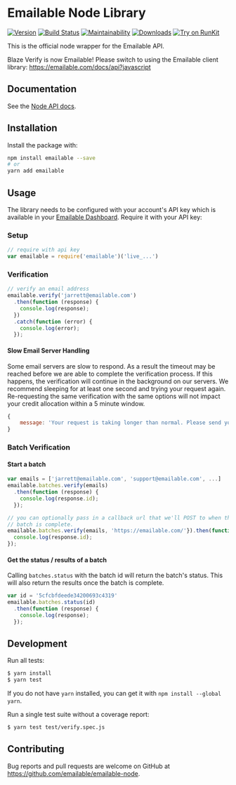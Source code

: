 # Emailable Node Library

[![Version](https://img.shields.io/npm/v/emailable.svg)](https://www.npmjs.org/package/emailable)
[![Build Status](https://travis-ci.com/emailable/emailable-node.svg)](https://travis-ci.com/emailable/emailable-node)
[![Maintainability](https://api.codeclimate.com/v1/badges/2d74c69a9155109058a7/maintainability)](https://codeclimate.com/github/emailable/emailable-node/maintainability)
[![Downloads](https://img.shields.io/npm/dm/emailable.svg)](https://www.npmjs.com/package/emailable)
[![Try on RunKit](https://badge.runkitcdn.com/emailable.svg)](https://runkit.com/npm/emailable)

This is the official node wrapper for the Emailable API.

Blaze Verify is now Emailable! Please switch to using the Emailable client library: https://emailable.com/docs/api?javascript

## Documentation

See the [Node API docs](https://emailable.com/docs/api/?javascript).

## Installation

Install the package with:

```sh
npm install emailable --save
# or
yarn add emailable
```

## Usage

The library needs to be configured with your account's API key which is available in your [Emailable Dashboard](https://app.emailable.com/api). Require it with your API key:

### Setup

```javascript
// require with api key
var emailable = require('emailable')('live_...')
```

### Verification

```javascript
// verify an email address
emailable.verify('jarrett@emailable.com')
  .then(function (response) {
    console.log(response);
  })
  .catch(function (error) {
    console.log(error);
  });
```

#### Slow Email Server Handling

Some email servers are slow to respond. As a result the timeout may be reached
before we are able to complete the verification process. If this happens, the
verification will continue in the background on our servers. We recommend
sleeping for at least one second and trying your request again. Re-requesting
the same verification with the same options will not impact your credit
allocation within a 5 minute window.

```javascript
{
    message: 'Your request is taking longer than normal. Please send your request again.'
}
```

### Batch Verification

#### Start a batch

```javascript
var emails = ['jarrett@emailable.com', 'support@emailable.com', ...]
emailable.batches.verify(emails)
  .then(function (response) {
    console.log(response.id);
  });

// you can optionally pass in a callback url that we'll POST to when the
// batch is complete.
emailable.batches.verify(emails, 'https://emailable.com/'}).then(function (response) {
  console.log(response.id);
});
```

#### Get the status / results of a batch

Calling `batches.status` with the batch id will return the batch's status.
This will also return the results once the batch is complete.

```javascript
var id = '5cfcbfdeede34200693c4319'
emailable.batches.status(id)
  .then(function (response) {
    console.log(response);
  });
```

## Development

Run all tests:

```sh
$ yarn install
$ yarn test
```

If you do not have `yarn` installed, you can get it with `npm install --global yarn`.

Run a single test suite without a coverage report:

```sh
$ yarn test test/verify.spec.js
```

## Contributing

Bug reports and pull requests are welcome on GitHub at https://github.com/emailable/emailable-node.
